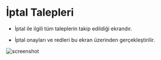 
# İptal Talepleri 

* İptal ile ilgili tüm taleplerin takip edildiği ekrandır. 

* İptal onayları ve redleri bu ekran üzerinden gerçekleştirilir. 

![screenshot](../../m/CancelList.png)